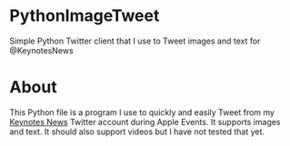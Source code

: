 # PythonImageTweet
Simple Python Twitter client that I use to Tweet images and text for @KeynotesNews

# About
This Python file is a program I use to quickly and easily Tweet from my [Keynotes News](https://twitter.com/keynotesnews) Twitter account during Apple Events. It supports images and text. It should also support videos but I have not tested that yet.

